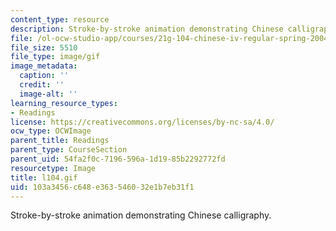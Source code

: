 ```yaml
---
content_type: resource
description: Stroke-by-stroke animation demonstrating Chinese calligraphy.
file: /ol-ocw-studio-app/courses/21g-104-chinese-iv-regular-spring-2004/103a3456c648e363546032e1b7eb31f1_l104.gif
file_size: 5510
file_type: image/gif
image_metadata:
  caption: ''
  credit: ''
  image-alt: ''
learning_resource_types:
- Readings
license: https://creativecommons.org/licenses/by-nc-sa/4.0/
ocw_type: OCWImage
parent_title: Readings
parent_type: CourseSection
parent_uid: 54fa2f0c-7196-596a-1d19-85b2292772fd
resourcetype: Image
title: l104.gif
uid: 103a3456-c648-e363-5460-32e1b7eb31f1
---
```

Stroke-by-stroke animation demonstrating Chinese calligraphy.
